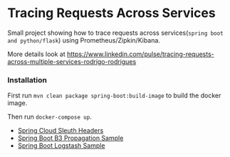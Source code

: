 # Tracing Requests Across Services

Small project showing how to trace requests across services(`spring boot and python/flask`) using Prometheus/Zipkin/Kibana.

More details look at https://www.linkedin.com/pulse/tracing-requests-across-multiple-services-rodrigo-rodrigues

### Installation

First run `mvn clean package spring-boot:build-image` to build the docker image.

Then run `docker-compose up`.

* [Spring Cloud Sleuth Headers](https://cloud.spring.io/spring-cloud-sleuth/2.0.x/multi/multi__propagation.html)
* [Spring Boot B3 Propagation Sample](https://github.com/cassiomolin/log-aggregation-spring-boot-elastic-stack)
* [Spring Boot Logstash Sample](https://github.com/classicPintus/spring-boot-elk)
